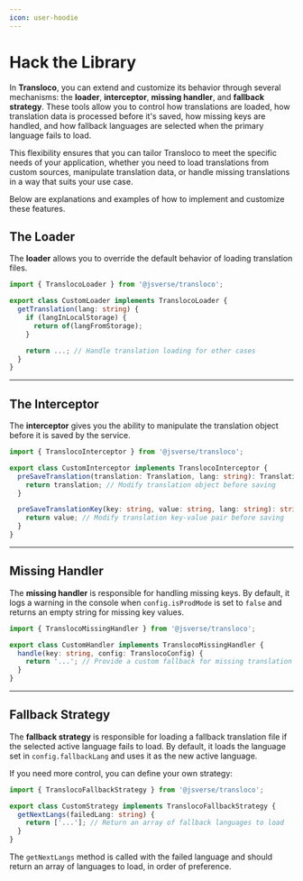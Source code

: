 ```yaml
---
icon: user-hoodie
---
```


# Hack the Library

In **Transloco**, you can extend and customize its behavior through several mechanisms: the **loader**, **interceptor**, **missing handler**, and **fallback strategy**. These tools allow you to control how translations are loaded, how translation data is processed before it's saved, how missing keys are handled, and how fallback languages are selected when the primary language fails to load.

This flexibility ensures that you can tailor Transloco to meet the specific needs of your application, whether you need to load translations from custom sources, manipulate translation data, or handle missing translations in a way that suits your use case.

Below are explanations and examples of how to implement and customize these features.

## The Loader

The **loader** allows you to override the default behavior of loading translation files.

```typescript
import { TranslocoLoader } from '@jsverse/transloco';

export class CustomLoader implements TranslocoLoader {
  getTranslation(lang: string) {
    if (langInLocalStorage) {
      return of(langFromStorage);
    }

    return ...; // Handle translation loading for other cases
  }
}
```

***

## The Interceptor

The **interceptor** gives you the ability to manipulate the translation object before it is saved by the service.

```typescript
import { TranslocoInterceptor } from '@jsverse/transloco';

export class CustomInterceptor implements TranslocoInterceptor {
  preSaveTranslation(translation: Translation, lang: string): Translation {
    return translation; // Modify translation object before saving
  }

  preSaveTranslationKey(key: string, value: string, lang: string): string {
    return value; // Modify translation key-value pair before saving
  }
}
```

***

## Missing Handler

The **missing handler** is responsible for handling missing keys. By default, it logs a warning in the console when `config.isProdMode` is set to `false` and returns an empty string for missing key values.

```typescript
import { TranslocoMissingHandler } from '@jsverse/transloco';

export class CustomHandler implements TranslocoMissingHandler {
  handle(key: string, config: TranslocoConfig) {
    return '...'; // Provide a custom fallback for missing translation keys
  }
}
```

***

## Fallback Strategy

The **fallback strategy** is responsible for loading a fallback translation file if the selected active language fails to load. By default, it loads the language set in `config.fallbackLang` and uses it as the new active language.

If you need more control, you can define your own strategy:

```typescript
import { TranslocoFallbackStrategy } from '@jsverse/transloco';

export class CustomStrategy implements TranslocoFallbackStrategy {
  getNextLangs(failedLang: string) {
    return ['...']; // Return an array of fallback languages to load
  }
}
```

The `getNextLangs` method is called with the failed language and should return an array of languages to load, in order of preference.

####
